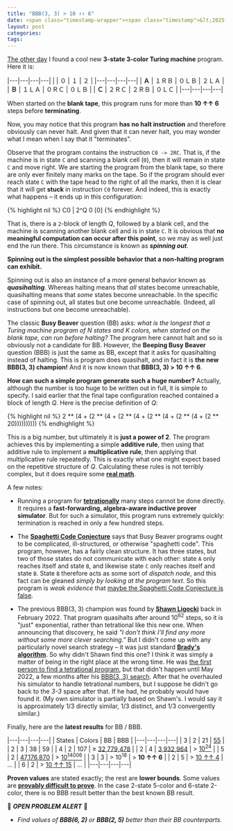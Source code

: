 ```yaml
---
title: "BBB(3, 3) > 10 ↑↑ 6"
date: <span class="timestamp-wrapper"><span class="timestamp">&lt;2025-03-24 Mon&gt;</span></span>
layout: post
categories: 
tags: 
---
```


[The other day](https://groups.google.com/g/busy-beaver-discuss/c/EuIXSir4Eps) I found a cool new **3-state 3-color Turing machine** program. Here it is:

|---|---|---|---|
| | ０ | １ | ２ |
|---|---|---|---|
| **Ａ** | １ＲＢ | ０ＬＢ | ２ＬＡ |
| **Ｂ** | １ＬＡ | ０ＲＣ | ０ＬＢ |
| **Ｃ** | ２ＲＣ | ２ＲＢ | ０ＬＣ |
|---|---|---|---|

When started on the **blank tape**, this program runs for more than **10 ↑↑ 6** steps before **terminating**.

Now, you may notice that this program **has no halt instruction** and therefore obviously can never halt. And given that it can never halt, you may wonder what I mean when I say that it "terminates".

Observe that the program contains the instruction `C0 -> 2RC`. That is, if the machine is in state `C` and scanning a blank cell (`0`), then it will remain in state `C` and move right. We are starting the program from the blank tape, so there are only ever finitely many marks on the tape. So if the program should ever reach state `C` with the tape head to the right of all the marks, then it is clear that it will get **stuck** in instruction `C0` forever. And indeed, this is exactly what happens &#x2013; it ends up in this configuration:

{% highlight nil %}
C0 | 2^Q 0 [0]
{% endhighlight %}

That is, there is a `2`-block of length *Q*, followed by a blank cell, and the machine is scanning another blank cell and is in state `C`. It is obvious that **no meaningful computation can occur after this point**, so we may as well just end the run there. This circumstance is known as ***spinning out***.

**Spinning out is the simplest possible behavior that a non-halting program can exhibit.**

Spinning out is also an instance of a more general behavior known as ***quasihalting***. Whereas halting means that *all* states become unreachable, quasihalting means that *some* states become unreachable. In the specific case of spinning out, all states but one become unreachable. (Indeed, all instructions but one become unreachable).

The classic **Busy Beaver** question (BB) asks: *what is the longest that a Turing machine program of N states and K colors, when started on the blank tape, can run before halting?* The program here cannot halt and so is obviously not a candidate for BB. However, the **Beeping Busy Beaver** question (BBB) is just the same as BB, except that it asks for quasihalting instead of halting. This is program does quasihalt, and in fact it is **the new BBB(3, 3) champion!** And it is now known that **BBB(3, 3) > 10 ↑↑ 6**.

**How can such a simple program generate such a huge number?** Actually, although the number is too huge to be written out in full, it is simple to specify. I said earlier that the final tape configuration reached contained a block of length *Q*. Here is the precise definition of *Q*:

{% highlight nil %}
2 ** (4 + (2 ** (4 + (2 ** (4 + (2 ** (4 + (2 ** (4 + (2 ** 20))))))))))
{% endhighlight %}

This is a big number, but ultimately it is **just a power of 2**. The program achieves this by implementing a simple **additive rule**, then using that additive rule to implement a **multiplicative rule**, then applying that multiplicative rule repeatedly. This is exactly what one might expect based on the repetitive structure of *Q*. Calculating these rules is not terribly complex, but it does require some **[real math](https://nickdrozd.github.io/2023/06/21/real-math.html)**.

A few notes:

-   Running a program for **[tetrationally](https://nickdrozd.github.io/2023/09/25/tetration.html)** many steps cannot be done directly. It requires a **fast-forwarding, algebra-aware inductive prover simulator**. But for such a simulator, this program runs extremely quickly: termination is reached in only a few hundred steps.

-   The **[Spaghetti Code Conjecture](https://nickdrozd.github.io/2021/01/26/spaghetti-code-conjecture.html)** says that Busy Beaver programs ought to be complicated, ill-structured, or otherwise "spaghetti code". This program, however, has a fairly clean structure. It has three states, but two of those states do not communicate with each other: state `A` only reaches itself and state `B`, and likewise state `C` only reaches itself and state `B`. State `B` therefore acts as some sort of *dispatch node*, and this fact can be gleaned *simply by looking at the program text*. So this program is *weak evidence* that [maybe the Spaghetti Code Conjecture is false](https://nickdrozd.github.io/2021/09/25/spaghetti-code-conjecture-false.html).

-   The previous BBB(3, 3) champion was found by **[Shawn Ligocki](https://groups.google.com/g/busy-beaver-discuss/c/ET4Q_ywWPUE/)** back in February 2022. That program quasihalts after around 10<sup>62</sup> steps, so it is "just" exponential, rather than tetrational like this new one. When announcing that discovery, he said *"I don't think I'll find any more without some more clever searching."* But I didn't come up with any particularly novel search strategy &#x2013; it was just standard **[Brady's algorithm](https://nickdrozd.github.io/2022/01/14/bradys-algorithm.html)**. So why didn't Shawn find this one? I think it was simply a matter of being in the right place at the wrong time. He was [the first person to find a tetrational program](https://groups.google.com/g/busy-beaver-discuss/c/-zjeW6y8ER4/), but that didn't happen until May 2022, a few months after his [BBB(3, 3) search](https://www.sligocki.com/2022/02/27/bb-recurrence-relations.html). After that he overhauled his simulator to handle tetrational numbers, but I suppose he didn't go back to the *3-3* space after that. If he had, he probably would have found it. (My own simulator is partially based on Shawn's. I would say it is approximately 1/3 directly similar, 1/3 distinct, and 1/3 convergently similar.)

Finally, here are the **latest results** for BB / BBB.

|---|---|---|---|
| States | Colors | BB | BBB |
|---|---|---|---|
| 3 | 2 | 21 | [55](https://www.scottaaronson.com/papers/bb.pdf) |
| 2 | 3 | 38 | 59 |
| 4 | 2 | 107 | ≥ [32,779,478](https://nickdrozd.github.io/2021/07/11/self-cleaning-turing-machine.html) |
| 2 | 4 | [3,932,964](https://www.sligocki.com/2024/08/27/bb-2-4-proven.html) | > [10<sup>24</sup>](https://nickdrozd.github.io/2022/02/11/latest-beeping-busy-beaver-results.html) |
| 5 | 2 | [47,176,870](https://discuss.bbchallenge.org/t/july-2nd-2024-we-have-proved-bb-5-47-176-870/237) | > [10<sup>14006</sup>](https://groups.google.com/g/busy-beaver-discuss/c/zUiw3G7hR8E) |
| 3 | 3 | > 10<sup>18</sup> | > **10 ↑↑ 6** |
| 2 | 5 | > [10 ↑↑ 4](https://groups.google.com/g/busy-beaver-discuss/c/PGOBAz46K6I) | &#x2026; |
| 6 | 2 | > [10 ↑↑ 15](https://www.sligocki.com/2022/06/21/bb-6-2-t15.html) | &#x2026; |
|---|---|---|---|

**Proven values** are stated exactly; the rest are **lower bounds**. Some values are **[provably difficult to prove](https://www.sligocki.com/2023/10/16/bb-3-3-is-hard.html)**. In the case 2-state 5-color and 6-state 2-color, there is no BBB result better than the best known BB result.

🚨 ***OPEN PROBLEM ALERT*** 🚨

-   *Find values of **BBB(6, 2)** or **BBB(2, 5)** better than their BB counterparts.*
